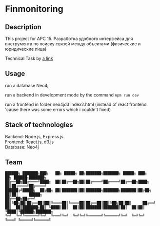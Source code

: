 # Finmonitoring

## Description 
This project for APC 15. Разработка удобного интерфейса для инструмента по поиску связей между объектами (физические и юридические лица)

Technical Task by [a link](https://apc.astanait.edu.kz/finmonitoring)

## Usage
run a database Neo4j

run a backend in development mode by the command `npm run dev`

run a frontend in folder neo4jd3 index2.html (instead of react frontend 'cause there was some errors which i couldn't fixed)

## Stack of technologies
Backend: Node.js, Express.js <br>
Frontend: React.js, d3.js <br>
Database: Neo4j <br>

## Team
```
██████╗ ███████╗███╗   ██╗ █████╗ ██╗███████╗███████╗ █████╗ ███╗   ██╗ ██████╗███████╗   
██╔══██╗██╔════╝████╗  ██║██╔══██╗██║██╔════╝██╔════╝██╔══██╗████╗  ██║██╔════╝██╔════╝    
██████╔╝█████╗  ██╔██╗ ██║███████║██║███████╗███████╗███████║██╔██╗ ██║██║     █████╗    
██╔══██╗██╔══╝  ██║╚██╗██║██╔══██║██║╚════██║╚════██║██╔══██║██║╚██╗██║██║     ██╔══╝    
██║  ██║███████╗██║ ╚████║██║  ██║██║███████║███████║██║  ██║██║ ╚████║╚██████╗███████╗     
╚═╝  ╚═╝╚══════╝╚═╝  ╚═══╝╚═╝  ╚═╝╚═╝╚══════╝╚══════╝╚═╝  ╚═╝╚═╝  ╚═══╝ ╚═════╝╚══════╝    
```
